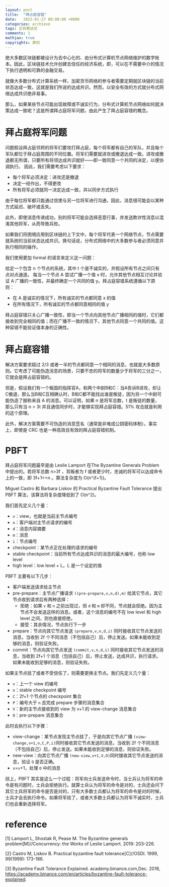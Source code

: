 ```yaml
---
layout: post
title:  "拜占庭容错"
date:   2022-01-27 00:00:00 +0800
categories: archieve
tags: 正则表达式
comments: 1
mathjax: true
copyrights: 原创
---
```


绝大多数区块链都被设计为去中心化的、由分布式计算机节点网络维护的数字账本。因此，区块链技术允许创建去信任的经济系统，即，可以在不需要中介的情况下执行透明和可靠的金融交易。

就像大多数分布式计算系统一样，加密货币网络的参与者需要定期就区块链的当前状态达成一致，这就是我们所说的达成共识。然而，以安全有效的方式就分布式网络达成共识绝非易事。

那么，如果某些节点可能出现故障或不诚实行为，分布式计算机节点网络如何就决策达成一致呢？这是所谓拜占庭将军问题，由此产生了拜占庭容错的概念。

# 拜占庭将军问题

问题假设拜占庭邻邦的将军们要攻打拜占庭，每个将军都有自己的军队，并且每个军队都位于拜占庭周围的不同位置。将军们需要就进攻或撤退达成一致。进攻或撤退都无所谓，只要所有将领达成共识就好——即一致同意一个共同的决定，以便协调执行。 因此，我们需要考虑以下要求：

- 每个将军必须决定：进攻还是撤退
- 决定一经作出，不得更改
- 所有将军必须就同一决定达成一致，并以同步方式执行

由于每位将军都只能通过信使与另一位将军进行沟通，因此，消息很可能会以某种方式延迟、破坏或丢失。

此外，即使消息传递成功，别的将军可能会选择恶意行事，并发送欺诈性消息以混淆其他将军，从而导致兵败。

如果我们将困境应用到区块链的上下文中，每个将军代表一个网络节点，节点需要就系统的当前状态达成共识。换句话说，分布式网络中的大多数参与者必须同意并执行相同的操作。

我们使用更加 formal 的语言来定义这一问题：

给定一个包含 n 个节点的系统，其中 t 个是不诚实的，并假设所有节点之间只有点对点通道。 每当一个节点 A 尝试广播一个值 x 时，允许其他节点相互讨论并验证 A 广播的一致性，并最终确定一个共同的值 y。拜占庭容错系统遵循以下原则：

- 在 A 是诚实的情况下，所有诚实的节点都同意 x 的值
- 在所有情况下，所有诚实的节点都同意相同的值 y

拜占庭容错只关心广播一致性，即当一个节点向其他节点广播相同的值时，它们都接收到完全相同的值；而在广播不一致的情况下，其他节点同意一个共同的值。这种容错不能验证值本身的正确性。

# 拜占庭容错

解决方案要求超过 2/3 或者一半的节点都同意一个相同的消息，也就是大多数原则。它考虑了可能伪造消息的场景，只要不忠的将军的数量少于将军的三分之一，它就会是拜占庭容错的。

但是，假设我们有一个叛国的指挥官A，和两个中尉B和C：当A告诉B进攻，却让C撤退，那么当B和C互相确认时，B和C都不能找出谁是叛徒，因为另一个中尉可能伪造了据称来自 A 的消息。可以证明，如果 n 是将军总数，t 是叛徒的数量，那么只有当 n > 3t 并且通信同步时，才能够实现拜占庭容错。51% 攻击就是利用的这个原理。

此外，解决方案需要不可伪造的消息签名（通常是非堆成公钥密码体制）。事实上，即使是 CRC 也是一种高效且有效的拜占庭容错机制。

# PBFT

拜占庭将军问题最早是由 Leslie Lamport 在The Byzantine Generals Problem 中提出的。若将军总数 n>3f ，背叛者为 f 或者更少时，忠诚的将军可以达成命令上的一致，即 3f+1<=n 。算法复杂度为 O(n^(f+1))。

Miguel Castro 和 Barbara Liskov 的 Practical Byzantine Fault Tolerance 提出 PBFT 算法，该算法将复杂度降低到了 O(n^2)。

我们首先定义几个量：

- `v`：view，也就是当前主节点编号
- `n`：客户端对主节点请求的编号
- `d`：消息内容摘要
- `m`：消息
- `i`：节点编号
- checkpoint：某节点正在处理的请求的编号
- stable checkpoint：当前所有节点达成共识的消息的最大编号，也称 low level
- high level：low level + L，L 是一个设定的值

PBFT 主要有以下几步：

- 客户端发送请求给主节点 
- pre-prepare：主节点广播请求 `((pre-prepare,v,n,d),m)` 给其它节点，其它节点收到请求后有两种选择：
  - 拒绝：如果 `v` 和 `n` 之前出现过，但 `d` 和 `m` 却不同，节点就会拒绝。因为主节点不会发送这样的消息。或者，这个消息的编号不在 low level 和 high level 之间，则也直接拒绝。
  - 接受：其余情况，节点执行下一步
- prepare：节点向其它节点发送 `(prepare,v,n,d,i)` 同时接收其它节点发送的消息，当收到 2f 个不同消息（不包括自己）后，停止发送。如果未能收到足够的消息，则验证失败。
- commit：节点向其它节点发送 `(commit,v,n,d,i)` 同时接收其它节点发送的消息，当收到 2f+1 个消息（包括自己）后，停止发送，达成共识，执行请求。如果未能收到足够的消息，则验证失败。

如果主节点挂了或者不受信任了，则需要更换主节点。我们先定义几个量：

- `v`：上一个 view 的编号
- `n`：stable checkpoint 编号
- `C`：2f+1 个节点的 checkpoint 集合
- `P`：编号大于 `n` 且完成 prepare 步骤的消息集合
- `V`：新的主节点接收到的 view 为 v+1 的 view-change 消息集合
- `O`：pre-prepare 消息集合

此时会执行以下步骤：

- view-change：某节点发现主节点挂了，于是向其它节点广播 `(view-change,v+1,n,C,P,i)`同时接收其它节点发送的消息，当收到 2f 个不同消息（不包括自己）后，停止发送。如果未能收到足够的消息，则验证失败。
- new-view：向其它节点广播 `(new-view,v+1,V,O)`同时接收其它节点发送的消息，验证 `O` 是否正确。
- `v`=`v`+1，处理 `O` 中的消息

综上，PBFT 其实是这么一个过程：将军向士兵发送命令时，当士兵认为将军的命令是有问题时，士兵会拒绝执行。就算士兵认为将军的命令是对的，士兵还会问下其它士兵将军的命令是否是对的，只有大多数士兵都认为将军的命令是对的时候，士兵才会去执行命令。如果将军挂了，或者大多数士兵都认为将军不诚实时，士兵们也会重新选择将军。

# reference

[1] Lamport L, Shostak R, Pease M. The Byzantine generals problem[M]//Concurrency: the Works of Leslie Lamport. 2019: 203-226.

[2] Castro M, Liskov B. Practical byzantine fault tolerance[C]//OSDI. 1999, 99(1999): 173-186.

[3] Byzantine Fault Tolerance Explained. academy.binance.com,Dec. 2018, https://academy.binance.com/en/articles/byzantine-fault-tolerance-explained.